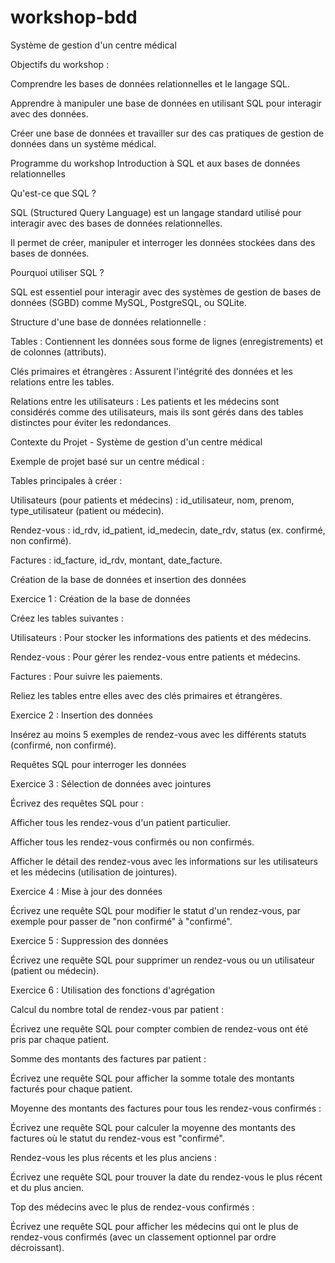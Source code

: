 # workshop-bdd
Système de gestion d'un centre médical

Objectifs du workshop :

Comprendre les bases de données relationnelles et le langage SQL.

Apprendre à manipuler une base de données en utilisant SQL pour interagir avec des données.

Créer une base de données et travailler sur des cas pratiques de gestion de données dans un système médical.

Programme du workshop
Introduction à SQL et aux bases de données relationnelles

Qu'est-ce que SQL ?

SQL (Structured Query Language) est un langage standard utilisé pour interagir avec des bases de données relationnelles.

Il permet de créer, manipuler et interroger les données stockées dans des bases de données.

Pourquoi utiliser SQL ?

SQL est essentiel pour interagir avec des systèmes de gestion de bases de données (SGBD) comme MySQL, PostgreSQL, ou SQLite.

Structure d'une base de données relationnelle :

Tables : Contiennent les données sous forme de lignes (enregistrements) et de colonnes (attributs).

Clés primaires et étrangères : Assurent l'intégrité des données et les relations entre les tables.

Relations entre les utilisateurs : Les patients et les médecins sont considérés comme des utilisateurs, mais ils sont gérés dans des tables distinctes pour éviter les redondances.


Contexte du Projet - Système de gestion d'un centre médical

Exemple de projet basé sur un centre médical :

Tables principales à créer :

Utilisateurs (pour patients et médecins) : id_utilisateur, nom, prenom, type_utilisateur (patient ou médecin).

Rendez-vous : id_rdv, id_patient, id_medecin, date_rdv, status (ex. confirmé, non confirmé).

Factures : id_facture, id_rdv, montant, date_facture.


Création de la base de données et insertion des données

Exercice 1 : Création de la base de données

Créez les tables suivantes :

Utilisateurs : Pour stocker les informations des patients et des médecins.

Rendez-vous : Pour gérer les rendez-vous entre patients et médecins.

Factures : Pour suivre les paiements.

Reliez les tables entre elles avec des clés primaires et étrangères.

Exercice 2 : Insertion des données

Insérez au moins 5 exemples de rendez-vous avec les différents statuts (confirmé, non confirmé).


Requêtes SQL pour interroger les données

Exercice 3 : Sélection de données avec jointures

Écrivez des requêtes SQL pour :

Afficher tous les rendez-vous d'un patient particulier.

Afficher tous les rendez-vous confirmés ou non confirmés.

Afficher le détail des rendez-vous avec les informations sur les utilisateurs et les médecins (utilisation de jointures).

Exercice 4 : Mise à jour des données

Écrivez une requête SQL pour modifier le statut d'un rendez-vous, par exemple pour passer de "non confirmé" à "confirmé".

Exercice 5 : Suppression des données

Écrivez une requête SQL pour supprimer un rendez-vous ou un utilisateur (patient ou médecin).


Exercice 6 : Utilisation des fonctions d'agrégation

Calcul du nombre total de rendez-vous par patient :

Écrivez une requête SQL pour compter combien de rendez-vous ont été pris par chaque patient.

Somme des montants des factures par patient :

Écrivez une requête SQL pour afficher la somme totale des montants facturés pour chaque patient.

Moyenne des montants des factures pour tous les rendez-vous confirmés :

Écrivez une requête SQL pour calculer la moyenne des montants des factures où le statut du rendez-vous est "confirmé".

Rendez-vous les plus récents et les plus anciens :

Écrivez une requête SQL pour trouver la date du rendez-vous le plus récent et du plus ancien.

Top des médecins avec le plus de rendez-vous confirmés :

Écrivez une requête SQL pour afficher les médecins qui ont le plus de rendez-vous confirmés (avec un classement optionnel par ordre décroissant).

